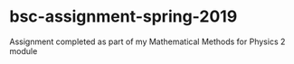 # bsc-assignment-spring-2019
Assignment completed as part of my Mathematical Methods for Physics 2 module
